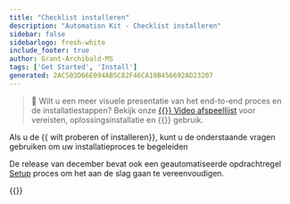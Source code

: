```yaml
---
title: "Checklist installeren"
description: "Automation Kit - Checklist installeren"
sidebar: false
sidebarlogo: fresh-white
include_footer: true
author: Grant-Archibald-MS
tags: ['Get Started', 'Install']
generated: 2AC503D66E094AB5C82F46CA10B456692AD23207
---
```


> 🎥 Wilt u een meer visuele presentatie van het end-to-end proces en de installatiestappen? Bekijk onze <a href='https://www.youtube.com/playlist?list=PLi9EhCY4z99VlRg4j7D1Or6XfXbUcEWZy' target='_blank'>{{<product-name>}} Video afspeellijst</a> voor vereisten, oplossingsinstallatie en {{<product-name>}} gebruik.

Als u de {{ wilt proberen of installeren<product-name>}}, kunt u de onderstaande vragen gebruiken om uw installatieproces te begeleiden

De release van december bevat ook een geautomatiseerde opdrachtregel [Setup](/nl/getting-started/setup) proces om het aan de slag gaan te vereenvoudigen.

{{<questions name="/content/nl/get-started/install-checklist.json" completed="Bedankt voor het invullen van de installatiechecklist" showNavigationButtons="false" locale="nl">}}
